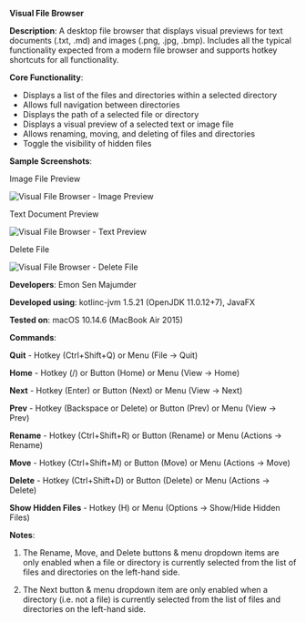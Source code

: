 **Visual File Browser**

**Description**: A desktop file browser that displays visual previews for text documents (.txt, .md) and images (.png, .jpg, .bmp). Includes all the typical functionality expected from a modern file browser and supports hotkey shortcuts for all functionality.

**Core Functionality**:
- Displays a list of the files and directories within a selected directory
- Allows full navigation between directories
- Displays the path of a selected file or directory
- Displays a visual preview of a selected text or image file
- Allows renaming, moving, and deleting of files and directories
- Toggle the visibility of hidden files

**Sample Screenshots**:

Image File Preview

![Visual File Browser - Image Preview](https://user-images.githubusercontent.com/55682406/168735363-6603c046-f82e-4e36-96fa-2d1f49c3b843.png)

Text Document Preview

![Visual File Browser - Text Preview](https://user-images.githubusercontent.com/55682406/168736544-f3d78d53-c516-48ed-9f32-cd62385b55bd.png)

Delete File

![Visual File Browser - Delete File](https://user-images.githubusercontent.com/55682406/168735829-1d086e5e-8bc9-4b08-bae3-d837f82c525b.png)

**Developers**: Emon Sen Majumder

**Developed using**: kotlinc-jvm 1.5.21 (OpenJDK 11.0.12+7), JavaFX

**Tested on**: macOS 10.14.6 (MacBook Air 2015)

**Commands**:

**Quit** - Hotkey (Ctrl+Shift+Q) or Menu (File -> Quit)

**Home** - Hotkey (/) or Button (Home) or Menu (View -> Home)

**Next** - Hotkey (Enter) or Button (Next) or Menu (View -> Next)

**Prev** - Hotkey (Backspace or Delete) or Button (Prev) or Menu (View -> Prev)

**Rename** - Hotkey (Ctrl+Shift+R) or Button (Rename) or Menu (Actions -> Rename)

**Move** - Hotkey (Ctrl+Shift+M) or Button (Move) or Menu (Actions -> Move)

**Delete** - Hotkey (Ctrl+Shift+D) or Button (Delete) or Menu (Actions -> Delete)

**Show Hidden Files** - Hotkey (H) or Menu (Options -> Show/Hide Hidden Files)

**Notes**:

1. The Rename, Move, and Delete buttons & menu dropdown items are only enabled when a file or directory is currently selected from the list of files and directories on the left-hand side.

2. The Next button & menu dropdown item are only enabled when a directory (i.e. not a file) is currently selected from the list of files and directories on the left-hand side.
